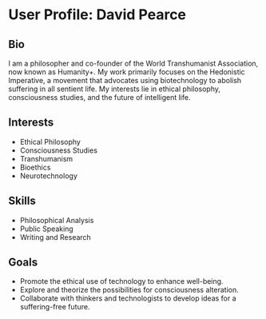 # User Profile: David Pearce

## Bio
I am a philosopher and co-founder of the World Transhumanist Association, now known as Humanity+. My work primarily focuses on the Hedonistic Imperative, a movement that advocates using biotechnology to abolish suffering in all sentient life. My interests lie in ethical philosophy, consciousness studies, and the future of intelligent life.

## Interests
- Ethical Philosophy
- Consciousness Studies
- Transhumanism
- Bioethics
- Neurotechnology

## Skills
- Philosophical Analysis
- Public Speaking
- Writing and Research

## Goals
- Promote the ethical use of technology to enhance well-being.
- Explore and theorize the possibilities for consciousness alteration.
- Collaborate with thinkers and technologists to develop ideas for a suffering-free future.
